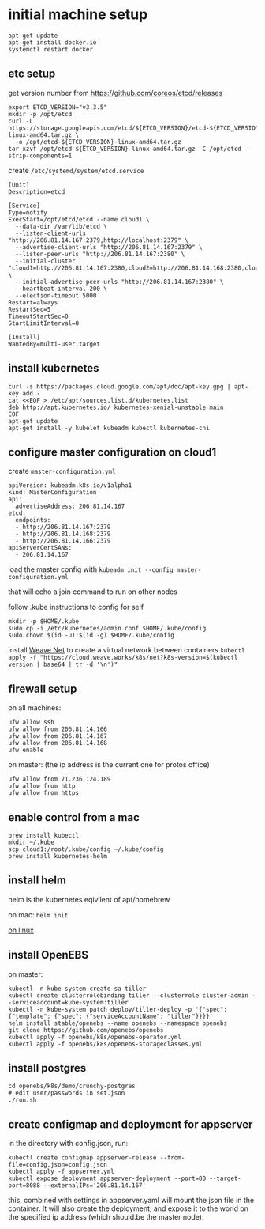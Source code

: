 # initial machine setup
	apt-get update
	apt-get install docker.io
	systemctl restart docker

## etc setup
get version number from https://github.com/coreos/etcd/releases

	export ETCD_VERSION="v3.3.5"
	mkdir -p /opt/etcd
	curl -L https://storage.googleapis.com/etcd/${ETCD_VERSION}/etcd-${ETCD_VERSION}-linux-amd64.tar.gz \
	  -o /opt/etcd-${ETCD_VERSION}-linux-amd64.tar.gz
	tar xzvf /opt/etcd-${ETCD_VERSION}-linux-amd64.tar.gz -C /opt/etcd --strip-components=1

create `/etc/systemd/system/etcd.service`

```
[Unit]
Description=etcd

[Service]
Type=notify
ExecStart=/opt/etcd/etcd --name cloud1 \
  --data-dir /var/lib/etcd \
  --listen-client-urls "http://206.81.14.167:2379,http://localhost:2379" \
  --advertise-client-urls "http://206.81.14.167:2379" \
  --listen-peer-urls "http://206.81.14.167:2380" \
  --initial-cluster "cloud1=http://206.81.14.167:2380,cloud2=http://206.81.14.168:2380,cloud3=http://206.81.14.166:2380" \
  --initial-advertise-peer-urls "http://206.81.14.167:2380" \
  --heartbeat-interval 200 \
  --election-timeout 5000
Restart=always
RestartSec=5
TimeoutStartSec=0
StartLimitInterval=0

[Install]
WantedBy=multi-user.target
```

## install kubernetes

	curl -s https://packages.cloud.google.com/apt/doc/apt-key.gpg | apt-key add -
	cat <<EOF > /etc/apt/sources.list.d/kubernetes.list
	deb http://apt.kubernetes.io/ kubernetes-xenial-unstable main
	EOF
	apt-get update
	apt-get install -y kubelet kubeadm kubectl kubernetes-cni

## configure master configuration on cloud1

create `master-configuration.yml`

```
apiVersion: kubeadm.k8s.io/v1alpha1
kind: MasterConfiguration
api:
  advertiseAddress: 206.81.14.167
etcd:
  endpoints:
  - http://206.81.14.167:2379
  - http://206.81.14.168:2379
  - http://206.81.14.166:2379
apiServerCertSANs:
  - 206.81.14.167
```

load the master config with `kubeadm init --config master-configuration.yml` 

that will echo a join command to run on other nodes

follow .kube instructions to config for self

	mkdir -p $HOME/.kube
	sudo cp -i /etc/kubernetes/admin.conf $HOME/.kube/config	
	sudo chown $(id -u):$(id -g) $HOME/.kube/config

install [Weave Net](https://github.com/weaveworks/weave) to create a virtual network between containers 
`kubectl apply -f "https://cloud.weave.works/k8s/net?k8s-version=$(kubectl version | base64 | tr -d '\n')"`

## firewall setup

on all machines:
```
ufw allow ssh 
ufw allow from 206.81.14.166
ufw allow from 206.81.14.167
ufw allow from 206.81.14.168
ufw enable
```

on master: (the ip address is the current one for protos office)
```
ufw allow from 71.236.124.189
ufw allow from http
ufw allow from https
```

## enable control from a mac

	brew install kubectl
	mkdir ~/.kube
	scp cloud1:/root/.kube/config ~/.kube/config
	brew install kubernetes-helm

## install helm

helm is the kubernetes eqivilent of apt/homebrew

on mac:  `helm init`

[on linux](https://docs.helm.sh/using_helm/#installing-helm)


## install OpenEBS

on master: 

```
kubectl -n kube-system create sa tiller
kubectl create clusterrolebinding tiller --clusterrole cluster-admin --serviceaccount=kube-system:tiller
kubectl -n kube-system patch deploy/tiller-deploy -p '{"spec": {"template": {"spec": {"serviceAccountName": "tiller"}}}}'
helm install stable/openebs --name openebs --namespace openebs
git clone https://github.com/openebs/openebs
kubectl apply -f openebs/k8s/openebs-operator.yml
kubectl apply -f openebs/k8s/openebs-storageclasses.yml
```

## install postgres

```
cd openebs/k8s/demo/crunchy-postgres
# edit user/passwords in set.json
./run.sh
```

## create configmap and deployment for appserver

in the directory with config.json, run:

```
kubectl create configmap appserver-release --from-file=config.json=config.json
kubectl apply -f appserver.yml 
kubectl expose deployment appserver-deployment --port=80 --target-port=8088 --externalIPs='206.81.14.167'
```

this, combined with settings in appserver.yaml will mount the json file in the container. It will also create the deployment, and expose it to the world on the specified ip address (which should.be the master node).

